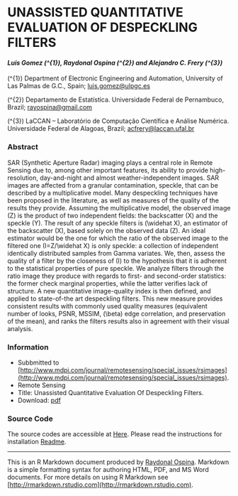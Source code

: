 <style type="text/css">.main-container { max-width: 940px; margin-left: auto; margin-right: auto; } code { color: inherit; background-color: rgba(0, 0, 0, 0.04); } img { max-width:100%; height: auto; } .tabbed-pane { padding-top: 12px; } button.code-folding-btn:focus { outline: none; }</style>

<div class="container-fluid main-container"><script>$(document).ready(function () { window.buildTabsets("TOC"); });</script>

<div class="fluid-row" id="header">

# UNASSISTED QUANTITATIVE EVALUATION OF DESPECKLING FILTERS

#### _Luis Gomez <span class="math inline">\(^{1}\)</span>, Raydonal Ospina <span class="math inline">\(^{2}\)</span> and Alejandro C. Frery <span class="math inline">\(^{3}\)</span>_

</div>

<span class="math inline">\(^{1}\)</span> Department of Electronic Engineering and Automation, University of Las Palmas de G.C., Spain; [luis.gomez@ulpgc.es](mailto:luis.gomez@ulpgc.es)

<span class="math inline">\(^{2}\)</span> Departamento de Estatística. Universidade Federal de Pernambuco, Brazil; [rayospina@gmail.com](mailto:rayospina@gmail.com)

<span class="math inline">\(^{3}\)</span> LaCCAN – Laboratório de Computação Científica e Análise Numérica. Universidade Federal de Alagoas, Brazil; [acfrery@laccan.ufal.br](mailto:acfrery@laccan.ufal.br)

<div id="abstract" class="section level3">

### Abstract

SAR (Synthetic Aperture Radar) imaging plays a central role in Remote Sensing due to, among other important features, its ability to provide high-resolution, day-and-night and almost weather-independent images. SAR images are affected from a granular contamination, speckle, that can be described by a multiplicative model. Many despeckling techniques have been proposed in the literature, as well as measures of the quality of the results they provide. Assuming the multiplicative model, the observed image <span class="math inline">\(Z\)</span> is the product of two independent fields: the backscatter <span class="math inline">\(X\)</span> and the speckle <span class="math inline">\(Y\)</span>. The result of any speckle filters is <span class="math inline">\(\widehat X\)</span>, an estimator of the backscatter <span class="math inline">\(X\)</span>, based solely on the observed data <span class="math inline">\(Z\)</span>. An ideal estimator would be the one for which the ratio of the observed image to the filtered one <span class="math inline">\(I=Z/\widehat X\)</span> is only speckle: a collection of independent identically distributed samples from Gamma variates. We, then, assess the quality of a filter by the closeness of <span class="math inline">\(I\)</span> to the hypothesis that it is adherent to the statistical properties of pure speckle. We analyze filters through the ratio image they produce with regards to first- and second-order statistics: the former check marginal properties, while the latter verifies lack of structure. A new quantitative image-quality index is then defined, and applied to state-of-the art despeckling filters. This new measure provides consistent results with commonly used quality measures (equivalent number of looks, PSNR, MSSIM, <span class="math inline">\(\beta\)</span> edge correlation, and preservation of the mean), and ranks the filters results also in agreement with their visual analysis.

</div>

<div id="information" class="section level3">

### Information

*   Subbmitted to [http://www.mdpi.com/journal/remotesensing/special_issues/rsimages](http://www.mdpi.com/journal/remotesensing/special_issues/rsimages).
*   Remote Sensing
*   Title: Unassisted Quantitative Evaluation Of Despeckling Filters.
*   Download: [pdf](https://github.com/Raydonal/UNASSISTED/blob/master/Docs/LGomezROspinaACFrery_SubmittedRemoteSensing.pdf)

</div>

<div id="source-code" class="section level3">

### Source Code

The source codes are accessible at [Here](https://github.com/Raydonal/UNASSISTED/blob/master/Detect_Structure_Matlab.7z). Please read the instructions for installation [Readme](https://github.com/Raydonal/UNASSISTED/blob/master/Installation_Use_Test_README.txt).

* * *

This is an R Markdown document produced by [Raydonal Ospina](mailto:raydonal@de.ufpe.br). Markdown is a simple formatting syntax for authoring HTML, PDF, and MS Word documents. For more details on using R Markdown see [http://rmarkdown.rstudio.com](http://rmarkdown.rstudio.com).

</div>

</div>

<script>// add bootstrap table styles to pandoc tables function bootstrapStylePandocTables() { $('tr.header').parent('thead').parent('table').addClass('table table-condensed'); } $(document).ready(function () { bootstrapStylePandocTables(); });</script> <script>(function () { var script = document.createElement("script"); script.type = "text/javascript"; script.src = "https://cdn.mathjax.org/mathjax/latest/MathJax.js?config=TeX-AMS-MML_HTMLorMML"; document.getElementsByTagName("head")[0].appendChild(script); })();</script>